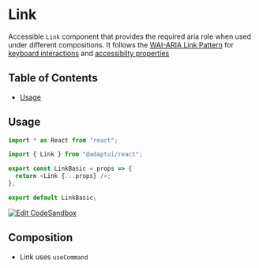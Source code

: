 # Link

Accessible `Link` component that provides the required aria role when used under
different compositions. It follows the
[WAI-ARIA Link Pattern](https://www.w3.org/TR/wai-aria-practices-1.2/#link) for
[keyboard interactions](https://www.w3.org/TR/wai-aria-practices-1.2/#keyboard-interaction-10)
and
[accessibilty properties](https://www.w3.org/TR/wai-aria-practices-1.2/#wai-aria-roles-states-and-properties-11)

## Table of Contents

- [Usage](#usage)

## Usage

```js
import * as React from "react";

import { Link } from "@adaptui/react";

export const LinkBasic = props => {
  return <Link {...props} />;
};

export default LinkBasic;
```

[![Edit CodeSandbox](https://img.shields.io/badge/Link-Open%20On%20CodeSandbox-%230971f1?style=for-the-badge&logo=codesandbox&labelColor=151515)](https://codesandbox.io/s/k74wwe)

## Composition

- Link uses `useCommand`

<!-- INJECT_PROPS src/link -->
